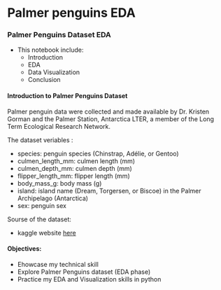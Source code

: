 # Palmer penguins EDA 
### Palmer Penguins Dataset EDA 
- This notebook include: 
  - Introduction
  - EDA 
  - Data Visualization 
  - Conclusion

#### Introduction to Palmer Penguins Dataset 
Palmer penguin data were collected and made available by Dr. Kristen Gorman and the Palmer Station, Antarctica LTER, a member of the Long Term Ecological Research Network.

The dataset veriables :
- species: penguin species (Chinstrap, Adélie, or Gentoo)
- culmen_length_mm: culmen length (mm)
- culmen_depth_mm: culmen depth (mm)
- flipper_length_mm: flipper length (mm)
- body_mass_g: body mass (g)
- island: island name (Dream, Torgersen, or Biscoe) in the Palmer Archipelago (Antarctica)
- sex: penguin sex

Sourse of the dataset:
- kaggle website [here](https://www.kaggle.com/parulpandey/palmer-archipelago-antarctica-penguin-data)

#### Objectives: 
- Ehowcase my technical skill 
- Explore Palmer Penguins dataset (EDA phase)
- Practice my EDA and Visualization skills in python 
